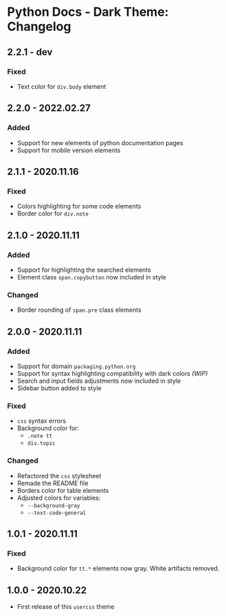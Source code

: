 # Python Docs - Dark Theme: Changelog


## 2.2.1 - dev
### Fixed
- Text color for `div.body` element


## **2.2.0** - 2022.02.27
### Added
- Support for new elements of python documentation pages
- Support for mobile version elements


## **2.1.1** - 2020.11.16
### Fixed
- Colors highlighting for some code elements
- Border color for `div.note`


## **2.1.0** - 2020.11.11
### Added
- Support for highlighting the searched elements
- Element class `span.copybutton` now included in style

### Changed
- Border rounding of `span.pre` class elements


## **2.0.0** - 2020.11.11
### Added
- Support for domain `packaging.python.org`
- Support for syntax highlighting compatibility with dark colors *(WIP)*
- Search and input fields adjustments now included in style
- Sidebar button added to style

### Fixed
- `css` syntax errors
- Background color for:
  - `.note tt`
  - `div.topic`

### Changed
- Refactored the `css` stylesheet
- Remade the README file
- Borders color for table elements
- Adjusted colors for variables:
  - `--background-gray`
  - `--text-code-general`


## **1.0.1** - 2020.11.11
### Fixed
- Background color for `tt.*` elements now gray. White artifacts removed.

## **1.0.0** - 2020.10.22
- First release of this `usercss` theme
